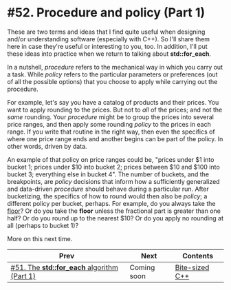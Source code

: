 # #52. Procedure and policy (Part 1)

These are two terms and ideas that I find quite useful when designing and/or understanding software (especially with C++). So I'll share them here in case they're useful or interesting to you, too. In addition, I'll put these ideas into practice when we return to talking about **std::for_each**.

In a nutshell, *procedure* refers to the mechanical way in which you carry out a task. While *policy* refers to the particular parameters or preferences (out of all the possible options) that you choose to apply while carrying out the procedure.

For example, let's say you have a catalog of products and their prices. You want to apply rounding to the prices. But not to *all* of the prices; and not the *same* rounding. Your *procedure* might be to group the prices into several price ranges, and then apply some rounding *policy* to the prices in each range. If you write that routine in the right way, then even the specifics of where one price range ends and another begins can be part of the policy. In other words, driven by data.

An example of that policy on price ranges could be, "prices under $1 into bucket 1; prices under $10 into bucket 2; prices between $10 and $100 into bucket 3; everything else in bucket 4". The number of buckets, and the breakpoints, are *policy* decisions that inform how a sufficiently generalized and data-driven *procedure* should behave during a particular run. After bucketizing, the specifics of how to round would then also be *policy*; a different policy per bucket, perhaps. For example, do you always take the [floor](/cpp/c-runtime-library/reference/floor-floorf-floorl)? Or do you take the **floor** unless the fractional part is greater than one half? Or do you round up to the nearest $10? Or do you apply no rounding at all (perhaps to bucket 1)?

More on this next time.

|Prev|Next|Contents|
|-|-|-|
|[#51. The **std::for_each** algorithm (Part 1)](051.md)|Coming soon|[Bite-sized C++](../README.md)|
